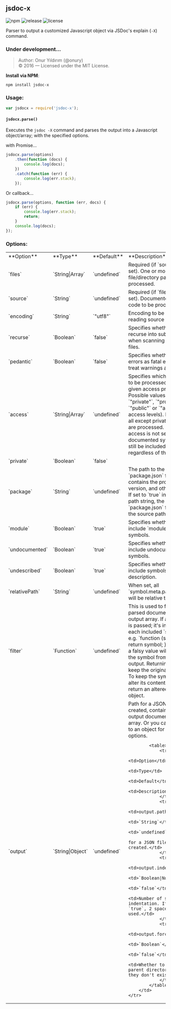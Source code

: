 ## jsdoc-x

![npm](https://img.shields.io/npm/v/jsdoc-x.svg)
![release](https://img.shields.io/github/release/onury/jsdoc-x.svg)
![license](http://img.shields.io/npm/l/jsdoc-x.svg)

Parser to output a customized Javascript object via JSDoc's explain (`-X`) command.  

### Under development...

> Author: Onur Yıldırım (@onury)  
> © 2016 — Licensed under the MIT License.  

**Install via NPM**:
```shell
npm install jsdoc-x
```

### Usage:

```js
var jsdocx = require('jsdoc-x');
```

#### `jsdocx.parse()`  

Executes the `jsdoc -X` command and parses the output into a Javascript object/array; with the specified options.  

with Promise...
```js
jsdocx.parse(options)
    .then(function (docs) {
        console.log(docs);
    })
    .catch(function (err) {
        console.log(err.stack);
    });
```

Or callback...
```js
jsdocx.parse(options, function (err, docs) {
    if (err) {
        console.log(err.stack);
        return;
    }
    console.log(docs);
});
```

### Options:

<table>
    <tr>
        <td>**Option**</td>
        <td>**Type**</td>
        <td>**Default**</td>
        <td>**Description**</td>
    </tr>
    <tr>
        <td>`files`</td>
        <td>`String|Array`</td>
        <td>`undefined`</td>
        <td>
            Required (if `source` is not set). One or more file/directory paths to be processed.
        </td>
    </tr>
    <tr>
        <td>`source`</td>
        <td>`String`</td>
        <td>`undefined`</td>
        <td>
            Required (if `files` is not set). Documented source code to be processed.
        </td>
    </tr>
    <tr>
        <td>`encoding`</td>
        <td>`String`</td>
        <td>`"utf8"`</td>
        <td>Encoding to be used when reading source files.</td>
    </tr>
    <tr>
        <td>`recurse`</td>
        <td>`Boolean`</td>
        <td>`false`</td>
        <td>
            Specifies whether to recurse into subdirectories when scanning for source files.
        </td>
    </tr>
    <tr>
        <td>`pedantic`</td>
        <td>`Boolean`</td>
        <td>`false`</td>
        <td>
            Specifies whether to treat errors as fatal errors, and treat warnings as errors.
        </td>
    </tr>
    <tr>
        <td>`access`</td>
        <td>`String|Array`</td>
        <td>`undefined`</td>
        <td>
            Specifies which symbols to be processed with the given access property. Possible values: `"private"`, `"protected"`, `"public"` or `"all"` (for all access levels). By default, all except private symbols are processed. Note that, if access is not set for a documented symbol, it will still be included, regardless of this option.
        </td>
    </tr>
    <tr>
        <td>`private`</td>
        <td>`Boolean`</td>
        <td>`false`</td>
        <td></td>
    </tr>
    <tr>
        <td>`package`</td>
        <td>`String`</td>
        <td>`undefined`</td>
        <td>
            The path to the `package.json` file that contains the project name, version, and other details. If set to `true` instead of a path string, the first `package.json` file found in the source paths.
        </td>
    </tr>
    <tr>
        <td>`module`</td>
        <td>`Boolean`</td>
        <td>`true`</td>
        <td>
            Specifies whether to include `module.exports` symbols.
        </td>
    </tr>
    <tr>
        <td>`undocumented`</td>
        <td>`Boolean`</td>
        <td>`true`</td>
        <td>
            Specifies whether to include undocumented symbols.
        </td>
    </tr>
    <tr>
        <td>`undescribed`</td>
        <td>`Boolean`</td>
        <td>`true`</td>
        <td>
            Specifies whether to include symbols without a description.
        </td>
    </tr>
    <tr>
        <td>`relativePath`</td>
        <td>`String`</td>
        <td>`undefined`</td>
        <td>
            When set, all `symbol.meta.path` values will be relative to this path.
        </td>
    </tr>
    <tr>
        <td>`filter`</td>
        <td>`Function`</td>
        <td>`undefined`</td>
        <td>
            This is used to filter the parsed documentation output array. If a `Function` is passed; it's invoked for each included `symbol`. e.g. `function (symbol) { return symbol; }` Returning a falsy value will remove the symbol from the output. Returning `true` will keep the original symbol. To keep the symbol and alter its contents, simply return an altered symbol object.
        </td>
    </tr>
    <tr>
        <td>`output`</td>
        <td>`String|Object`</td>
        <td>`undefined`</td>
        <td>
            Path for a JSON file to be created, containing the output documentation array. Or you can set this to an object for extra options.  

            <table>
                <tr>
                    <td>Option</td>
                    <td>Type</td>
                    <td>Default</td>
                    <td>Description</td>
                </tr>
                <tr>
                    <td>output.path</td>
                    <td>`String`</td>
                    <td>`undefined`</td>
                    <td>Path for a JSON file to be created.</td>
                </tr>
                <tr>
                    <td>output.indent</td>
                    <td>`Boolean|Number`</td>
                    <td>`false`</td>
                    <td>Number of spaces for indentation. If set to `true`, 2 spaces will be used.</td>
                </tr>
                <tr>
                    <td>output.force</td>
                    <td>`Boolean`</td>
                    <td>`false`</td>
                    <td>Whether to create parent directories if they don't exist.</td>
                </tr>
            </table>
        </td>
    </tr>
</table>
